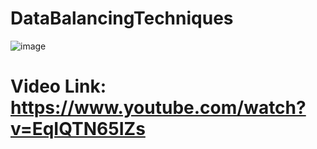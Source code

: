 # DataBalancingTechniques

![image](https://user-images.githubusercontent.com/34673684/143734676-79f23bfe-91d5-41e8-81c1-4147d190bd7e.png)

# Video Link: https://www.youtube.com/watch?v=EqIQTN65IZs
